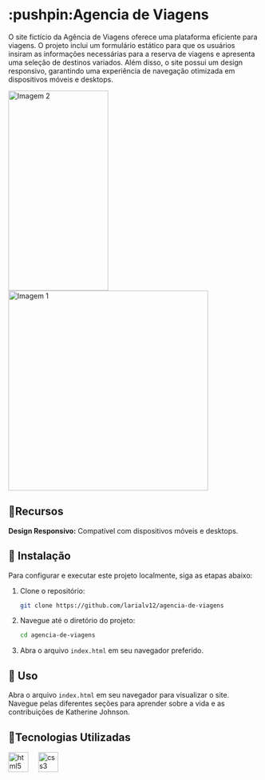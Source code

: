 <h1>:pushpin:Agencia de Viagens</h1>

O site fictício da Agência de Viagens oferece uma plataforma eficiente para viagens. O projeto inclui um formulário estático para que os usuários insiram as informações necessárias para a reserva de viagens e apresenta uma seleção de destinos variados. Além disso, o site possui um design responsivo, garantindo uma experiência de navegação otimizada em dispositivos móveis e desktops.


<div align="left">
  <img src= "https://github.com/user-attachments/assets/f2f00788-fba9-47f4-b466-ebf8ab6ee9e0" alt="Imagem 2" style="width: 200px; height: 400px;">
  <img src="https://github.com/user-attachments/assets/456f9dba-1f64-479d-b99d-7ed60a54c48a" alt="Imagem 1" style="width: 400px; height: 400px;">
  
</div>


## :floppy_disk:Recursos



 **Design Responsivo:** Compatível com dispositivos móveis e desktops.


## :key: Instalação

Para configurar e executar este projeto localmente, siga as etapas abaixo:

1. Clone o repositório:
    ```bash
    git clone https://github.com/larialv12/agencia-de-viagens
    ```

2. Navegue até o diretório do projeto:
    ```bash
    cd agencia-de-viagens
    ```

3. Abra o arquivo `index.html` em seu navegador preferido.

## :dart: Uso

Abra o arquivo `index.html` em seu navegador para visualizar o site. Navegue pelas diferentes seções para aprender sobre a vida e as contribuições de Katherine Johnson.

## :round_pushpin:Tecnologias Utilizadas

<div align="left">
  <img src="https://cdn.jsdelivr.net/gh/devicons/devicon/icons/html5/html5-original.svg" height="40" alt="html5 logo"  />
  <img width="12" />
  <img src="https://cdn.jsdelivr.net/gh/devicons/devicon/icons/css3/css3-original.svg" height="40" alt="css3 logo"  />
  <img width="12" />
  
</div>

